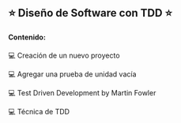 ## ⭐️ Diseño de Software con TDD ⭐️

#### Contenido: 

💻 Creación de un nuevo proyecto

💻 Agregar una prueba de unidad vacía

💻 Test Driven Development by Martin Fowler

💻 Técnica de TDD

